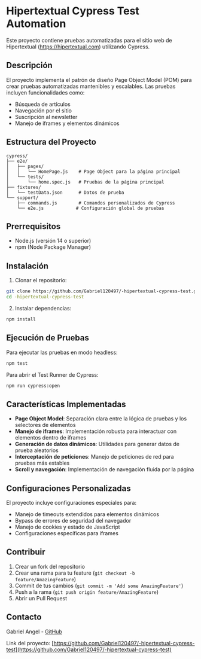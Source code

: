 # Hipertextual Cypress Test Automation

Este proyecto contiene pruebas automatizadas para el sitio web de Hipertextual (https://hipertextual.com) utilizando Cypress.

## Descripción

El proyecto implementa el patrón de diseño Page Object Model (POM) para crear pruebas automatizadas mantenibles y escalables. Las pruebas incluyen funcionalidades como:

- Búsqueda de artículos
- Navegación por el sitio
- Suscripción al newsletter
- Manejo de iframes y elementos dinámicos

## Estructura del Proyecto

```
cypress/
├── e2e/
│   ├── pages/
│   │   └── HomePage.js    # Page Object para la página principal
│   └── tests/
│       └── home.spec.js   # Pruebas de la página principal
├── fixtures/
│   └── testData.json      # Datos de prueba
└── support/
    ├── commands.js        # Comandos personalizados de Cypress
    └── e2e.js            # Configuración global de pruebas
```

## Prerrequisitos

- Node.js (versión 14 o superior)
- npm (Node Package Manager)

## Instalación

1. Clonar el repositorio:
```bash
git clone https://github.com/Gabriel120497/-hipertextual-cypress-test.git
cd -hipertextual-cypress-test
```

2. Instalar dependencias:
```bash
npm install
```

## Ejecución de Pruebas

Para ejecutar las pruebas en modo headless:
```bash
npm test
```

Para abrir el Test Runner de Cypress:
```bash
npm run cypress:open
```

## Características Implementadas

- **Page Object Model**: Separación clara entre la lógica de pruebas y los selectores de elementos
- **Manejo de iframes**: Implementación robusta para interactuar con elementos dentro de iframes
- **Generación de datos dinámicos**: Utilidades para generar datos de prueba aleatorios
- **Interceptación de peticiones**: Manejo de peticiones de red para pruebas más estables
- **Scroll y navegación**: Implementación de navegación fluida por la página

## Configuraciones Personalizadas

El proyecto incluye configuraciones especiales para:
- Manejo de timeouts extendidos para elementos dinámicos
- Bypass de errores de seguridad del navegador
- Manejo de cookies y estado de JavaScript
- Configuraciones específicas para iframes

## Contribuir

1. Crear un fork del repositorio
2. Crear una rama para tu feature (`git checkout -b feature/AmazingFeature`)
3. Commit de tus cambios (`git commit -m 'Add some AmazingFeature'`)
4. Push a la rama (`git push origin feature/AmazingFeature`)
5. Abrir un Pull Request

## Contacto

Gabriel Angel - [GitHub](https://github.com/Gabriel120497)

Link del proyecto: [https://github.com/Gabriel120497/-hipertextual-cypress-test](https://github.com/Gabriel120497/-hipertextual-cypress-test)
